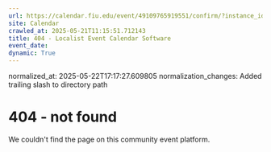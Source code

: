 ```yaml
---
url: https://calendar.fiu.edu/event/49109765919551/confirm/?instance_id=49109765958488&return=https%3A%2F%2Fcalendar.fiu.edu%2Fcalendar%3Fevent_types%255B%255D%3D121721
site: Calendar
crawled_at: 2025-05-21T11:15:51.712143
title: 404 - Localist Event Calendar Software
event_date: 
dynamic: True
---
```

normalized_at: 2025-05-22T17:17:27.609805
normalization_changes: Added trailing slash to directory path

# 404 - not found
We couldn't find the page on this community event platform.
